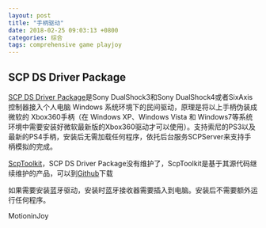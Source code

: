 ```yaml
---
layout: post
title: "手柄驱动"
date: 2018-02-25 09:03:13 +0800
categories: 综合
tags: comprehensive game playjoy
---
```


## SCP DS Driver Package
[SCP DS Driver Package](https://forums.pcsx2.net/Thread-XInput-Wrapper-for-DS3-and-Play-com-USB-Dual-DS2-Controller)是Sony DualShock3和Sony DualShock4或者SixAxis控制器接入个人电脑 Windows 系统环境下的民间驱动，原理是将以上手柄伪装成微软的 Xbox360手柄（在 Windows XP、Windows Vista 和 Windows7等系统环境中需要安装好微软最新版的Xbox360驱动才可以使用）。支持索尼的PS3以及最新的PS4手柄，安装后无需加载任何程序，依托后台服务SCPServer来支持手柄模拟的完成。

[ScpToolkit](https://forums.pcsx2.net/Thread-ScpToolkit-XInput-Wrapper-aka-ScpServer-Reloaded)，SCP DS Driver Package没有维护了，ScpToolkit是基于其源代码继续维护的产品，可以到[Github](https://github.com/nefarius/ScpToolkit/releases/tag/v1.6.238.16010)下载

如果需要安装蓝牙驱动，安装时蓝牙接收器需要插入到电脑。安装后不需要额外运行任何程序。

MotioninJoy